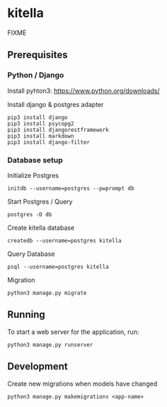 # kitella

FIXME

## Prerequisites

### Python / Django

Install pyhton3: https://www.python.org/downloads/

Install django & postgres adapter

    pip3 install django
    pip3 install psycopg2
    pip3 install djangorestframework
    pip3 install markdown
    pip3 install django-filter

### Database setup

Initialize Postgres

    initdb --username=postgres --pwprompt db

Start Postgres / Query

    postgres -D db

Create kitella database

    createdb --username=postgres kitella

Query Database

    psql --username=postgres kitella

Migration

    python3 manage.py migrate

## Running

To start a web server for the application, run:

    python3 manage.py runserver

## Development

Create new migrations when models have changed

    python3 manage.py makemigrations <app-name>
